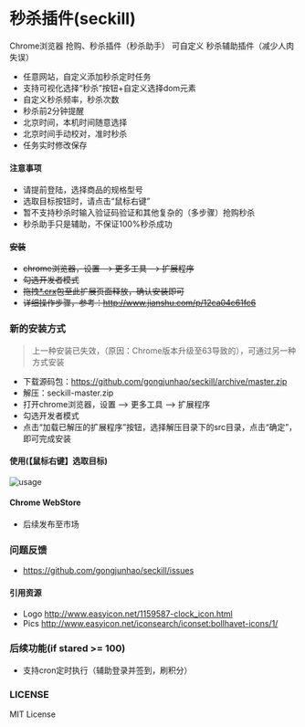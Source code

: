 # 秒杀插件(seckill)

Chrome浏览器 抢购、秒杀插件（秒杀助手） 可自定义 秒杀辅助插件（减少人肉失误）

* 任意网站，自定义添加秒杀定时任务
* 支持可视化选择“秒杀”按钮+自定义选择dom元素
* 自定义秒杀频率，秒杀次数
* 秒杀前2分钟提醒
* 北京时间，本机时间随意选择
* 北京时间手动校对，准时秒杀
* 任务实时修改保存

#### 注意事项
* 请提前登陆，选择商品的规格型号
* 选取目标按钮时，请点击“鼠标右键”
* 暂不支持秒杀时输入验证码验证和其他复杂的（多步骤）抢购秒杀
* 秒杀助手只是辅助，不保证100%秒杀成功

#### ~~安装~~
* ~~chrome浏览器，设置 --> 更多工具 --> 扩展程序~~
* ~~勾选开发者模式~~
* ~~拖拽[*.crx](https://github.com/gongjunhao/seckill/releases/download/0.0.1/seckill.v0.0.1.crx "seckill.v0.0.1.crx")包至此扩展页面释放，确认安装即可~~
* ~~详细操作步骤，参考：http://www.jianshu.com/p/12ca04c61fc6~~

### 新的安装方式
> 上一种安装已失效，（原因：Chrome版本升级至63导致的），可通过另一种方式安装
* 下载源码包：https://github.com/gongjunhao/seckill/archive/master.zip
*  解压：seckill-master.zip
*  打开chrome浏览器，设置 --> 更多工具 --> 扩展程序
*  勾选开发者模式
*  点击“加载已解压的扩展程序”按钮，选择解压目录下的src目录，点击“确定”，即可完成安装

#### 使用(【鼠标右键】选取目标)
![usage](https://github.com/gongjunhao/seckill/blob/master/doc/usage.gif)

#### Chrome WebStore

* 后续发布至市场

### 问题反馈

* https://github.com/gongjunhao/seckill/issues

#### 引用资源

- Logo	http://www.easyicon.net/1159587-clock_icon.html
- Pics  http://www.easyicon.net/iconsearch/iconset:bollhavet-icons/1/


### 后续功能(if stared >= 100)
* 支持cron定时执行（辅助登录并签到，刷积分）


### LICENSE
MIT License
